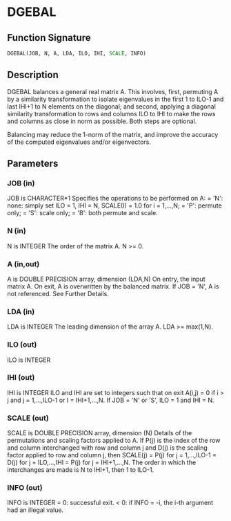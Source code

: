 # DGEBAL

## Function Signature

```fortran
DGEBAL(JOB, N, A, LDA, ILO, IHI, SCALE, INFO)
```

## Description


 DGEBAL balances a general real matrix A.  This involves, first,
 permuting A by a similarity transformation to isolate eigenvalues
 in the first 1 to ILO-1 and last IHI+1 to N elements on the
 diagonal; and second, applying a diagonal similarity transformation
 to rows and columns ILO to IHI to make the rows and columns as
 close in norm as possible.  Both steps are optional.

 Balancing may reduce the 1-norm of the matrix, and improve the
 accuracy of the computed eigenvalues and/or eigenvectors.

## Parameters

### JOB (in)

JOB is CHARACTER*1 Specifies the operations to be performed on A: = 'N': none: simply set ILO = 1, IHI = N, SCALE(I) = 1.0 for i = 1,...,N; = 'P': permute only; = 'S': scale only; = 'B': both permute and scale.

### N (in)

N is INTEGER The order of the matrix A. N >= 0.

### A (in,out)

A is DOUBLE PRECISION array, dimension (LDA,N) On entry, the input matrix A. On exit, A is overwritten by the balanced matrix. If JOB = 'N', A is not referenced. See Further Details.

### LDA (in)

LDA is INTEGER The leading dimension of the array A. LDA >= max(1,N).

### ILO (out)

ILO is INTEGER

### IHI (out)

IHI is INTEGER ILO and IHI are set to integers such that on exit A(i,j) = 0 if i > j and j = 1,...,ILO-1 or I = IHI+1,...,N. If JOB = 'N' or 'S', ILO = 1 and IHI = N.

### SCALE (out)

SCALE is DOUBLE PRECISION array, dimension (N) Details of the permutations and scaling factors applied to A. If P(j) is the index of the row and column interchanged with row and column j and D(j) is the scaling factor applied to row and column j, then SCALE(j) = P(j) for j = 1,...,ILO-1 = D(j) for j = ILO,...,IHI = P(j) for j = IHI+1,...,N. The order in which the interchanges are made is N to IHI+1, then 1 to ILO-1.

### INFO (out)

INFO is INTEGER = 0: successful exit. < 0: if INFO = -i, the i-th argument had an illegal value.

